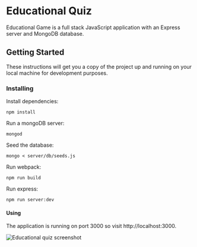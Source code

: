 # Educational Quiz

Educational Game is a full stack JavaScript application with an Express server and MongoDB database.

## Getting Started

These instructions will get you a copy of the project up and running on your local machine for development purposes.

### Installing

Install dependencies:

```
npm install
```

Run a mongoDB server:

```
mongod
```

Seed the database:

```
mongo < server/db/seeds.js
```

Run webpack:

```
npm run build
```

Run express:

```
npm run server:dev
```

#### Using

The application is running on port 3000 so visit http://localhost:3000.


![Educational quiz screenshot](https://user-images.githubusercontent.com/45624717/65507132-2019dc00-dec5-11e9-86a8-c88a8793b2ca.jpg)
